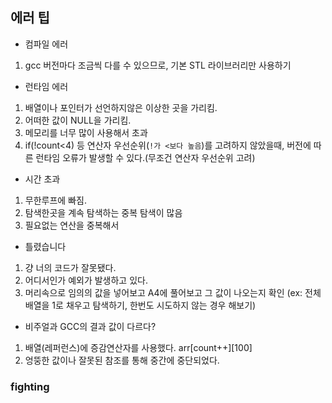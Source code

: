 ## 에러 팁

- 컴파일 에러 

1. gcc 버전마다 조금씩 다를 수 있으므로, 기본 STL 라이브러리만 사용하기

- 런타임 에러

1. 배열이나 포인터가 선언하지않은 이상한 곳을 가리킴.
2. 어떠한 값이 NULL을 가리킴.
3. 메모리를 너무 많이 사용해서 초과
4. if(!count<4) 등 연산자 우선순위(`!가 <보다 높음`)를 고려하지 않았을때, 버전에 따른 런타임 오류가 발생할 수 있다.(무조건 연산자 우선순위 고려)

- 시간 초과

1. 무한루프에 빠짐.
2. 탐색한곳을 계속 탐색하는 중복 탐색이 많음
3. 필요없는 연산을 중복해서

- 틀렸습니다

1. 걍 너의 코드가 잘못됐다.
2. 어디서인가 예외가 발생하고 있다.
3. 머리속으로 임의의 값을 넣어보고 A4에 풀어보고 그 값이 나오는지 확인 (ex: 전체 배열을 1로 채우고 탐색하기, 한번도 시도하지 않는 경우 해보기)

- 비주얼과 GCC의 결과 값이 다르다?

1. 배열(레퍼런스)에 증감연산자를 사용했다. arr[count++][100]
2. 엉뚱한 값이나 잘못된 참조를 통해 중간에 중단되었다.

### fighting

